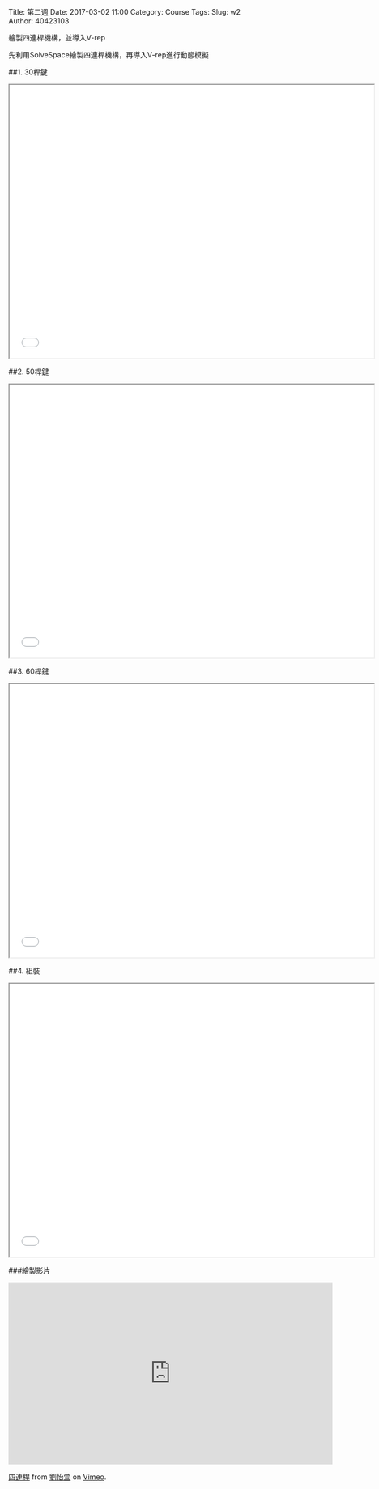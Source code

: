 Title: 第二週
Date: 2017-03-02 11:00
Category: Course
Tags: 
Slug: w2
Author: 40423103

繪製四連桿機構，並導入V-rep

<!-- PELICAN_END_SUMMARY -->

先利用SolveSpace繪製四連桿機構，再導入V-rep進行動態模擬

##1. 30桿鍵

<iframe src="./../data/30.html" width="720" height="540"></iframe>

##2. 50桿鍵

<iframe src="./../data/50.html" width="720" height="540"></iframe>

##3. 60桿鍵

<iframe src="./../data/60.html" width="720" height="540"></iframe>

##4. 組裝

<iframe src="./../data/fourbar.html" width="720" height="540"></iframe>

###繪製影片

<iframe src="https://player.vimeo.com/video/207561287" width="640" height="360" frameborder="0" webkitallowfullscreen mozallowfullscreen allowfullscreen></iframe>
<p><a href="https://vimeo.com/207561287">四連桿</a> from <a href="https://vimeo.com/user45467634">劉怡萱</a> on <a href="https://vimeo.com">Vimeo</a>.</p>